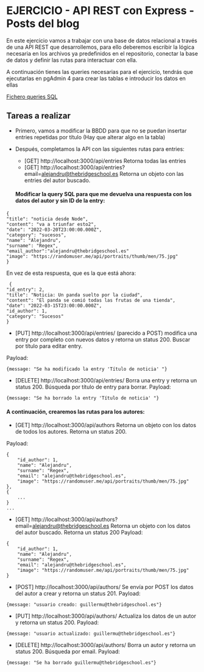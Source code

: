 # EJERCICIO - API REST con Express - Posts del blog

En este ejercicio vamos a trabajar con una base de datos relacional a través de una API REST que desarrollemos, para ello deberemos escribir la lógica necesaria en los archivos ya predefinidos en el repositorio, conectar la base de datos y definir las rutas para interactuar con ella.

A continuación tienes las queries necesarias para el ejercicio, tendrás que ejecutarlas en pgAdmin 4 para crear las tablas e introducir los datos en ellas

[Fichero queries SQL](./queries.sql)


## Tareas a realizar

- Primero, vamos a modificar la BBDD para que no se puedan insertar entries repetidas por título (Hay que alterar algo en la tabla)

- Después, completamos la API con las siguientes rutas para entries:

    - [GET] http://localhost:3000/api/entries Retorna todas las entries
    - [GET] http://localhost:3000/api/entries?email=alejandru@thebridgeschool.es Retorna un objeto con las entries del autor buscado.

    #### Modificar la query SQL para que me devuelva una respuesta con los datos del autor y sin ID de la entry:

```
{
"title": "noticia desde Node",
"content": "va a triunfar esto2",
"date": "2022-03-20T23:00:00.000Z",
"category": "sucesos",
"name": "Alejandru",
"surname": "Regex",
"email_author":"alejandru@thebridgeschool.es"
"image": "https://randomuser.me/api/portraits/thumb/men/75.jpg"
}
```
En vez de esta respuesta, que es la que está ahora:

```
 {
"id_entry": 2,
"title": "Noticia: Un panda suelto por la ciudad",
"content": "El panda se comió todas las frutas de una tienda",
"date": "2022-03-15T23:00:00.000Z",
"id_author": 1,
"category": "Sucesos"
}
```

- [PUT] http://localhost:3000/api/entries/ (parecido a POST) modifica una entry por completo con nuevos datos y retorna un status 200. Buscar por título para editar entry.

Payload:
```
{message: "Se ha modificado la entry 'Título de noticia' "}

```

- [DELETE] http://localhost:3000/api/entries/ Borra una entry y retorna un status 200. Búsqueda por título de entry para borrar. 
Payload: 
```
{message: "Se ha borrado la entry 'Título de noticia' "}
```

#### A continuación, crearemos las rutas para los autores:

 
- [GET] http://localhost:3000/api/authors Retorna un objeto con los datos de todos los autores. Retorna un status 200.

Payload:
```
{
    "id_author": 1,
    "name": "Alejandru",
    "surname": "Regex",
    "email": "alejandru@thebridgeschool.es",
    "image": "https://randomuser.me/api/portraits/thumb/men/75.jpg"
},
{
    ...
}
...
```

- [GET] http://localhost:3000/api/authors?email=alejandru@thebridgeschool.es Retorna un objeto con los datos del autor buscado. Retorna un status 200
Payload:

```
{
    "id_author": 1,
    "name": "Alejandru",
    "surname": "Regex",
    "email": "alejandru@thebridgeschool.es",
    "image": "https://randomuser.me/api/portraits/thumb/men/75.jpg"
}
```

- [POST] http://localhost:3000/api/authors/ Se envía por POST los datos del autor a crear y retorna un status 201. Payload:
```
{message: "usuario creado: guillermu@thebridgeschool.es"}
```

- [PUT] http://localhost:3000/api/authors/ Actualiza los datos de un autor y retorna un status 200. 
Payload: 
```
{message: "usuario actualizado: guillermu@thebridgeschool.es"}
```

- [DELETE] http://localhost:3000/api/authors/ Borra un autor y retorna un status 200. Búsqueda por email. 
Payload: 
```
{message: "Se ha borrado guillermu@thebridgeschool.es"}
```
